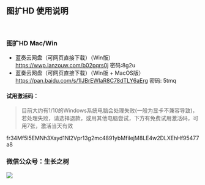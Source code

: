 
## 图扩HD 使用说明
<br>

### 图扩HD Mac/Win

- 蓝奏云网盘（可网页直接下载）（Win版）
https://wwp.lanzouw.com/b02pqrs0j 密码:8g2u
- 蓝奏云网盘（可网页直接下载）（Win版 + MacOS版）
https://pan.baidu.com/s/1lJBrEWIaR8C78dTLY6aErg  密码: 5tmq


#### 试用激活码：
> <g>目前大约有1/10的Windows系统电脑会处理失败(一般为显卡不兼容导致)，若处理失败，请选择退款，或用其他电脑尝试，下方有免费试用激活码，可用7张，激活当天有效

<g>fr34Mf5l5EMNh3Xayd1Nl2Vpr13g2mc4891ybMfilejM8LE4w2DLXEhHf95477a8

<!-- ### <green>本产品淘宝店铺主地址
- 产品主地址：24小时自动发货，可下单月度以上版本，数量不限
- 链接: https://item.taobao.com/item.htm?id=661071557523 -->

### <green>微信公众号：生长之树
![](https://jasonmin.github.io/newsky/assets/qrcode_for.jpg)


<head>
    <link rel="stylesheet" type="text/css" href="../style/style.css">
</head>
